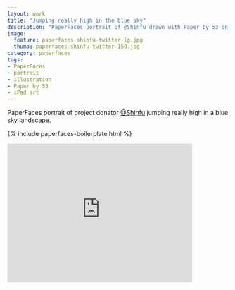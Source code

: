 ```yaml
---
layout: work
title: "Jumping really high in the blue sky"
description: "PaperFaces portrait of @Shinfu drawn with Paper by 53 on an iPad."
image: 
  feature: paperfaces-shinfu-twitter-lg.jpg
  thumb: paperfaces-shinfu-twitter-150.jpg
category: paperfaces
tags: 
- PaperFaces
- portrait
- illustration
- Paper by 53
- iPad art
---
```


PaperFaces portrait of project donator [@Shinfu](http://twitter.com/Shinfu) jumping really high in a blue sky landscape.

{% include paperfaces-boilerplate.html %}

<iframe width="420" height="315" src="http://www.youtube.com/embed/eg7iMJTe_U0" frameborder="0"> </iframe>